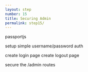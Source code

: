 ```yaml
---
layout: step
number: 15
title: Securing Admin
permalink: step15/
---
```


passportjs

setup simple username/password auth

create login page
create logout page

secure the /admin routes